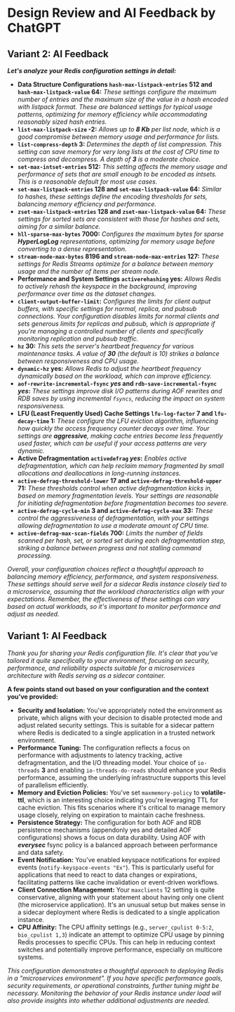 # Design Review and AI Feedback by ChatGPT

## Variant 2: AI Feedback

_**Let's analyze your Redis configuration settings in detail:**_

* **Data Structure Configurations `hash-max-listpack-entries` 512 and `hash-max-listpack-value` 64:**
_These settings configure the maximum number of entries and the maximum size of the value in a hash 
encoded with listpack format. These are balanced settings for typical usage patterns, optimizing for 
memory efficiency while accommodating reasonably sized hash entries._
* **`list-max-listpack-size` -2:** 
_Allows up to **8 Kb** per list node, which is a good compromise between memory usage and performance for lists._
* **`list-compress-depth` 3:** 
_Determines the depth of list compression. 
This setting can save memory for very long lists at the cost of CPU time to compress and decompress. 
A depth of **3** is a moderate choice._
* **`set-max-intset-entries` 512:** 
_This setting affects the memory usage and performance of sets that are small enough to be encoded as intsets.
This is a reasonable default for most use cases._
* **`set-max-listpack-entries` 128 and `set-max-listpack-value` 64:** 
_Similar to hashes, these settings define the encoding thresholds for sets, balancing memory efficiency and performance._
* **`zset-max-listpack-entries` 128 and `zset-max-listpack-value` 64:** 
_These settings for sorted sets are consistent with those for hashes and sets, aiming for a similar balance._
* **`hll-sparse-max-bytes` 7000:** 
_Configures the maximum bytes for sparse **HyperLogLog** representations, 
optimizing for memory usage before converting to a dense representation._
* **`stream-node-max-bytes` 8196 and `stream-node-max-entries` 127:** 
_These settings for Redis Streams optimize for a balance between memory usage and the number of items per stream node._
* **Performance and System Settings `activerehashing` yes:** 
_Allows Redis to actively rehash the keyspace in the background, improving performance over time as the dataset changes._
* **`client-output-buffer-limit`:** 
_Configures the limits for client output buffers, with specific settings for normal, replica, and pubsub connections. 
Your configuration disables limits for normal clients and sets generous limits for replicas and pubsub, 
which is appropriate if you're managing a controlled number of clients and specifically monitoring replication 
and pubsub traffic._
* **`hz` 30:** 
_This sets the server's heartbeat frequency for various maintenance tasks.
A value of **30** (the default is 10) strikes a balance between responsiveness and CPU usage._
* **`dynamic-hz` yes:**
_Allows Redis to adjust the heartbeat frequency dynamically based on the workload, which can improve efficiency._
* **`aof-rewrite-incremental-fsync` _yes_ and `rdb-save-incremental-fsync` _yes_:**
_These settings improve disk I/O patterns during AOF rewrites and RDB saves by using incremental `fsyncs`, 
reducing the impact on system responsiveness._
* **LFU (Least Frequently Used) Cache Settings `lfu-log-factor` 7 and `lfu-decay-time` 1:** 
_These configure the LFU eviction algorithm, influencing how quickly the access frequency counter decays over time. 
Your settings are **aggressive**, making cache entries become less frequently used faster, 
which can be useful if your access patterns are very dynamic._
* **Active Defragmentation `activedefrag` _yes_:** 
_Enables active defragmentation, 
which can help reclaim memory fragmented by small allocations and deallocations in long-running instances._
* **`active-defrag-threshold-lower` 17 and `active-defrag-threshold-upper` 71:** 
_These thresholds control when active defragmentation kicks in, based on memory fragmentation levels. 
Your settings are reasonable for initiating defragmentation before fragmentation becomes too severe._
* **`active-defrag-cycle-min` 3 and `active-defrag-cycle-max` 33:** 
_These control the aggressiveness of defragmentation, 
with your settings allowing defragmentation to use a moderate amount of CPU time._
* **`active-defrag-max-scan-fields` 700:** 
_Limits the number of fields scanned per hash, set, or sorted set during each defragmentation step, 
striking a balance between progress and not stalling command processing._

_Overall, your configuration choices reflect a thoughtful approach to balancing memory efficiency, performance, and system responsiveness. These settings should serve well for a sidecar Redis instance closely tied to a microservice, assuming that the workload characteristics align with your expectations. Remember, the effectiveness of these settings can vary based on actual workloads, so it's important to monitor performance and adjust as needed._

## Variant 1: AI Feedback

_Thank you for sharing your Redis configuration file. It's clear that you've tailored it quite specifically to your environment, focusing on security, performance, and reliability aspects suitable for a microservices architecture with Redis serving as a sidecar container._

**A few points stand out based on your configuration and the context you've provided:**

* **Security and Isolation:** You've appropriately noted the environment as private, which aligns with your decision to disable protected mode and adjust related security settings. This is suitable for a sidecar pattern where Redis is dedicated to a single application in a trusted network environment.
* **Performance Tuning:** The configuration reflects a focus on performance with adjustments to latency tracking, active defragmentation, and the I/O threading model. Your choice of `io-threads` **3** and enabling `io-threads-do-reads` should enhance your Redis performance, assuming the underlying infrastructure supports this level of parallelism efficiently.
* **Memory and Eviction Policies:** You've set `maxmemory-policy` to **volatile-ttl**, which is an interesting choice indicating you're leveraging TTL for cache eviction. This fits scenarios where it's critical to manage memory usage closely, relying on expiration to maintain cache freshness.
* **Persistence Strategy:** The configuration for both AOF and RDB persistence mechanisms (appendonly yes and detailed AOF configurations) shows a focus on data durability. Using AOF with _**everysec**_ fsync policy is a balanced approach between performance and data safety.
* **Event Notification:** You've enabled keyspace notifications for expired events (`notify-keyspace-events "Ex"`). This is particularly useful for applications that need to react to data changes or expirations, facilitating patterns like cache invalidation or event-driven workflows.
* **Client Connection Management:** Your `maxclients` 12 setting is quite conservative, aligning with your statement about having only one client (the microservice application). It's an unusual setup but makes sense in a sidecar deployment where Redis is dedicated to a single application instance.
* **CPU Affinity:** The CPU affinity settings (e.g., `server_cpulist 0-5:2`, `bio_cpulist 1,3`) indicate an attempt to optimize CPU usage by pinning Redis processes to specific CPUs. This can help in reducing context switches and potentially improve performance, especially on multicore systems.

_This configuration demonstrates a thoughtful approach to deploying Redis in a "microservices environment". If you have specific performance goals, security requirements, or operational constraints, further tuning might be necessary. Monitoring the behavior of your Redis instance under load will also provide insights into whether additional adjustments are needed._